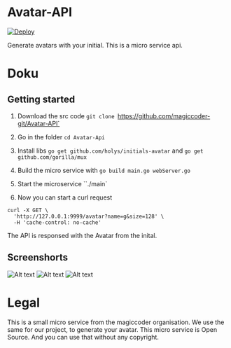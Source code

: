 # Avatar-API
[![Deploy](https://www.herokucdn.com/deploy/button.svg)](https://dashboard.heroku.com/new?template=https://github.com/magiccoder-git/Avatar-API)


Generate avatars with your initial. This is a micro service api.

# Doku
## Getting started
1. Download the src code `git clone `https://github.com/magiccoder-git/Avatar-API`
2. Go in the folder `cd Avatar-Api`
3. Install libs `go get github.com/holys/initials-avatar` and `go get github.com/gorilla/mux`
4. Build the micro service with `go build main.go webServer.go`
5. Start the microservice ``./main`

6. Now you can start a curl request
``` 
curl -X GET \
  'http://127.0.0.1:9999/avatar?name=g&size=128' \
  -H 'cache-control: no-cache' 
```
The API is responsed with the Avatar from the inital.

## Screenshorts

![Alt text](https://i.gyazo.com/7e4c025762c89fc59f5b88fa88854fbc.png "G")
![Alt text](https://i.gyazo.com/ad3193d15b452a429ca4262f302dc7f9.png "M")
![Alt text](https://i.gyazo.com/a0af1e40a5e799060c6343ef4d7864e4.png "V")



# Legal
This is a small micro service from the magiccoder organisation. We use the same for our project, to generate your avatar. This micro service is Open Source. And you can use that without any copyright.
